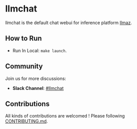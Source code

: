 # llmchat

llmchat is the default chat webui for inference platform [llmaz](https://github.com/InftyAI/llmaz).

## How to Run

- Run In Local: `make launch`.

## Community

Join us for more discussions:

- **Slack Channel**: [#llmchat](https://inftyai.slack.com/archives/C08CGULVAPN)

## Contributions

All kinds of contributions are welcomed ! Please following [CONTRIBUTING.md](./CONTRIBUTING.md).
